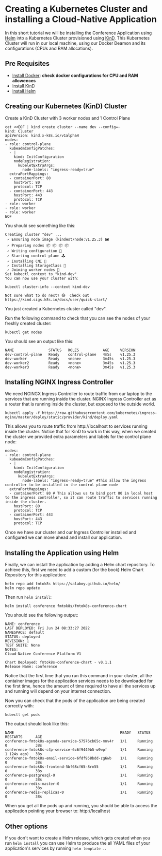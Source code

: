 # Creating a Kubernetes Cluster and installing a Cloud-Native Application

In this short tutorial we will be installing the Conference Application using [Helm](https://helm.sh/) into a Kubernetes Cluster provisioned using [KinD](https://kind.sigs.k8s.io/). This Kubernetes Cluster will run in our local machine, using our Docker Deamon and its configurations (CPUs and RAM allocations). 

## Pre Requisites
- [Install Docker](https://docs.docker.com/get-docker/): **check docker configurations for CPU and RAM allowences**
- [Install KinD](https://kind.sigs.k8s.io/docs/user/quick-start/#installation)
- [Install Helm](https://helm.sh/docs/helm/helm_install/)

## Creating our Kubernetes (KinD) Cluster

Create a KinD Cluster with 3 worker nodes and 1 Control Plane

```
cat <<EOF | kind create cluster --name dev --config=-
kind: Cluster
apiVersion: kind.x-k8s.io/v1alpha4
nodes:
- role: control-plane
  kubeadmConfigPatches:
  - |
    kind: InitConfiguration
    nodeRegistration:
      kubeletExtraArgs:
        node-labels: "ingress-ready=true"
  extraPortMappings:
  - containerPort: 80
    hostPort: 80
    protocol: TCP
  - containerPort: 443
    hostPort: 443
    protocol: TCP
- role: worker
- role: worker
- role: worker
EOF

```

You should see something like this: 
```
Creating cluster "dev" ...
 ✓ Ensuring node image (kindest/node:v1.25.3) 🖼 
 ✓ Preparing nodes 📦 📦 📦 📦  
 ✓ Writing configuration 📜 
 ✓ Starting control-plane 🕹️ 
 ✓ Installing CNI 🔌 
 ✓ Installing StorageClass 💾 
 ✓ Joining worker nodes 🚜 
Set kubectl context to "kind-dev"
You can now use your cluster with:

kubectl cluster-info --context kind-dev

Not sure what to do next? 😅  Check out https://kind.sigs.k8s.io/docs/user/quick-start/
```

You just created a Kubernetes cluster called "dev".

Run the following command to check that you can see the nodes of your freshly created cluster:
```
kubectl get nodes
```
You should see an output like this: 

```
NAME                STATUS   ROLES           AGE     VERSION
dev-control-plane   Ready    control-plane   4m5s    v1.25.3
dev-worker          Ready    <none>          3m45s   v1.25.3
dev-worker2         Ready    <none>          3m45s   v1.25.3
dev-worker3         Ready    <none>          3m45s   v1.25.3
```

## Installing NGINX Ingress Controller

We need NGINGX Ingress Controller to route traffic from our laptop to the services that are running inside the cluster. NGINX Ingress Controller act as a router that is running inside the cluster, but exposed to the outside world. 

```
kubectl apply -f https://raw.githubusercontent.com/kubernetes/ingress-nginx/master/deploy/static/provider/kind/deploy.yaml
```

This allows you to route traffic from http://localhost to services running inside the cluster. Notice that for KinD to work in this way, when we created the cluster we provided extra parameters and labels for the control plane node:
```
nodes:
- role: control-plane
  kubeadmConfigPatches:
  - |
    kind: InitConfiguration
    nodeRegistration:
      kubeletExtraArgs:
        node-labels: "ingress-ready=true" #This allow the ingress controller to be installed in the control plane node
  extraPortMappings:
  - containerPort: 80 # This allows us to bind port 80 in local host to the ingress controller, so it can route traffic to services running inside the cluster.
    hostPort: 80
    protocol: TCP
  - containerPort: 443
    hostPort: 443
    protocol: TCP
```

Once we have our cluster and our Ingress Controller installed and configured we can move ahead and install our application.

## Installing the Application using Helm
Finally, we can install the application by adding a Helm chart repository. To achieve this, first we need to add a custom (for the book) Helm Chart Repository for this application: 

```
helm repo add fmtok8s https://salaboy.github.io/helm/
helm repo update
```

Then run `helm install`: 

```
helm install conference fmtok8s/fmtok8s-conference-chart
```

You should see the following output: 

```
NAME: conference
LAST DEPLOYED: Fri Jun 24 08:33:27 2022
NAMESPACE: default
STATUS: deployed
REVISION: 1
TEST SUITE: None
NOTES:
Cloud-Native Conference Platform V1

Chart Deployed: fmtok8s-conference-chart - v0.1.1
Release Name: conference

```
Notice that the first time that you run this command in your cluster, all the container images for the application services needs to be downloaded for the first time, hence the amount of time required to have all the services up and running will depend on your internet connection.

Now you can check that the pods of the application are being created correctly with: 
```
kubectl get pods
```

The output should look like this: 
```
NAME                                                 READY   STATUS    RESTARTS      AGE
conference-fmtok8s-agenda-service-57576cb65c-mnv4r   1/1     Running   0             38s
conference-fmtok8s-c4p-service-6c6f9449b5-w9wpf      1/1     Running   1 (24s ago)   38s
conference-fmtok8s-email-service-6fdf958bdd-zg6wb    1/1     Running   0             38s
conference-fmtok8s-frontend-5bf68cf65-8rm55          1/1     Running   0             38s
conference-postgresql-0                              1/1     Running   0             38s
conference-redis-master-0                            1/1     Running   0             38s
conference-redis-replicas-0                          1/1     Running   0             38s
```

When you  get all the pods up and running, you should be able to access the application pointing your browser to: http://localhost


## Other options

If you don't want to create a Helm release, which gets created when you run `helm install` you can use Helm to produce the all YAML files of your application's services by running `helm template .`. 

